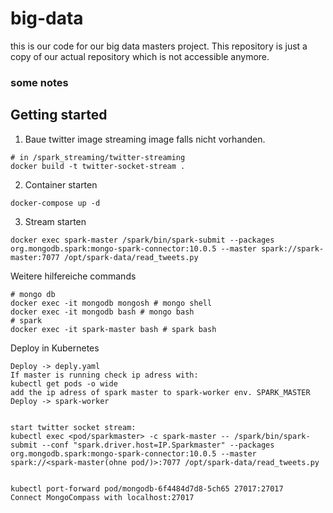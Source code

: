 # big-data
this is our code for our big data masters project. This repository is just a copy of our actual repository which is not accessible anymore.



### some notes
## Getting started
1. Baue twitter image streaming image falls nicht vorhanden.
```
# in /spark_streaming/twitter-streaming
docker build -t twitter-socket-stream . 
```
2. Container starten
```
docker-compose up -d
```
3. Stream starten
```
docker exec spark-master /spark/bin/spark-submit --packages org.mongodb.spark:mongo-spark-connector:10.0.5 --master spark://spark-master:7077 /opt/spark-data/read_tweets.py
```
Weitere hilfereiche commands
```
# mongo db
docker exec -it mongodb mongosh # mongo shell
docker exec -it mongodb bash # mongo bash
# spark
docker exec -it spark-master bash # spark bash
```
Deploy in Kubernetes
```
Deploy -> deply.yaml
If master is running check ip adress with:
kubectl get pods -o wide
add the ip adress of spark master to spark-worker env. SPARK_MASTER
Deploy -> spark-worker


start twitter socket stream:
kubectl exec <pod/sparkmaster> -c spark-master -- /spark/bin/spark-submit --conf "spark.driver.host=IP.Sparkmaster" --packages org.mongodb.spark:mongo-spark-connector:10.0.5 --master spark://<spark-master(ohne pod/)>:7077 /opt/spark-data/read_tweets.py


kubectl port-forward pod/mongodb-6f4484d7d8-5ch65 27017:27017
Connect MongoCompass with localhost:27017
```
